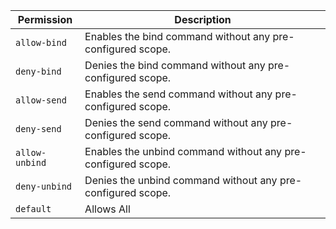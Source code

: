 | Permission | Description |
|------|-----|
|`allow-bind`|Enables the bind command without any pre-configured scope.|
|`deny-bind`|Denies the bind command without any pre-configured scope.|
|`allow-send`|Enables the send command without any pre-configured scope.|
|`deny-send`|Denies the send command without any pre-configured scope.|
|`allow-unbind`|Enables the unbind command without any pre-configured scope.|
|`deny-unbind`|Denies the unbind command without any pre-configured scope.|
|`default`|Allows All|

